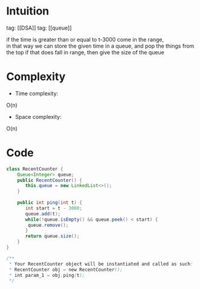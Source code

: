 # Intuition

tag: [[DSA]]
tag: [[queue]]

if the time is greater than or equal to t-3000 come in the range,  
in that way we can store the given time in a queue, and pop the things from the top if that does fall in range, then give the size of the queue

# Complexity

- Time complexity:

O(n)

- Space complexity:

O(n)

# Code

```java
class RecentCounter {
    Queue<Integer> queue;
    public RecentCounter() {
       this.queue = new LinkedList<>(); 
    }
    
    public int ping(int t) {
       int start = t - 3000;
       queue.add(t);
       while(!queue.isEmpty() && queue.peek() < start) {
        queue.remove();
       }
       return queue.size(); 
    }
}

/**
 * Your RecentCounter object will be instantiated and called as such:
 * RecentCounter obj = new RecentCounter();
 * int param_1 = obj.ping(t);
 */
```
